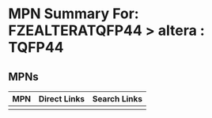 



# MPN Summary For: FZEALTERATQFP44 > altera : TQFP44

## MPNs
  

|MPN|Direct Links|Search Links|
| :--- | :--- | :--- |
||||
